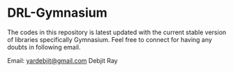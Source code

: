 # DRL-Gymnasium
The codes in this repository is latest updated with the current stable version of libraries specifically Gymnasium. Feel free to connect for having any doubts in following email.

Email: yardebjit@gmail.com
Debjit Ray
